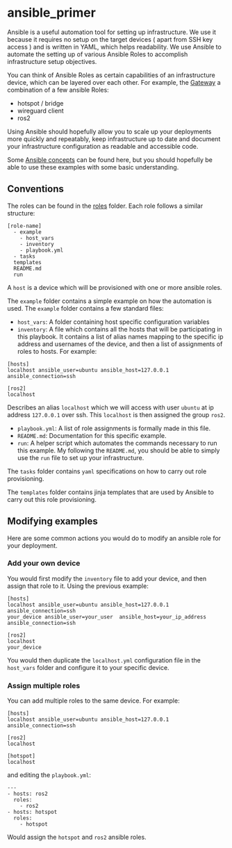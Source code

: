 # ansible_primer

Ansible is a useful automation tool for setting up infrastructure. We use it because it requires no setup on the target devices ( apart from SSH key access ) and is written in YAML, which helps readability. We use Ansible to automate the setting up of various Ansible Roles to accomplish infrastructure setup objectives. 

You can think of Ansible Roles as certain capabilities of an infrastructure device, which can be layered over each other. For example, the [Gateway](/docs/architecture.md#Gateway) a combination of a few ansible Roles:

* hotspot / bridge
* wireguard client
* ros2

Using Ansible should hopefully allow you to scale up your deployments more quickly and repeatably, keep infrastructure up to date and document your infrastructure configuration as readable and accessible code.

Some [Ansible concepts](https://docs.ansible.com/ansible/latest/network/getting_started/basic_concepts.html) can be found here, but you should hopefully be able to use these examples with some basic understanding.

## Conventions
The roles can be found in the [roles](/roles) folder. Each role follows a similar structure:

```
[role-name]
  - example
    - host_vars
    - inventory
    - playbook.yml
  - tasks
  templates
  README.md
  run
```
A `host` is a device which will be provisioned with one or more ansible roles.

The `example` folder contains a simple example on how the automation is used. The `example` folder contains a few standard files:
* `host_vars`: A folder containing host specific configuration variables
* `inventory`: A file which contains all the hosts that will be participating in this playbook. It contains a list of alias names mapping to the specific ip address and usernames of the device, and then a list of assignments of roles to hosts. For example:
```
[hosts]
localhost ansible_user=ubuntu ansible_host=127.0.0.1  ansible_connection=ssh

[ros2]
localhost
```
Describes an alias `localhost` which we will access with user `ubuntu` at ip address `127.0.0.1` over ssh. This `localhost` is then assigned the group `ros2`.
* `playbook.yml`: A list of role assignments is formally made in this file.
* `README.md`: Documentation for this specific example.
* `run`: A helper script which automates the commands necessary to run this example. My following the `README.md`, you should be able to simply use the `run` file to set up your infrastructure.

The `tasks` folder contains `yaml` specifications on how to carry out role provisioning.

The `templates` folder contains jinja templates that are used by Ansible to carry out this role provisioning.

## Modifying examples
Here are some common actions you would do to modify an ansible role for your deployment.

### Add your own device
You would first modify the `inventory` file to add your device, and then assign that role to it. Using the previous example:
```
[hosts]
localhost ansible_user=ubuntu ansible_host=127.0.0.1  ansible_connection=ssh
your_device ansible_user=your_user  ansible_host=your_ip_address  ansible_connection=ssh

[ros2]
localhost
your_device
```

You would then duplicate the `localhost.yml` configuration file in the `host_vars` folder and configure it to your specific device.

### Assign multiple roles
You can add multiple roles to the same device. For example:
```
[hosts]
localhost ansible_user=ubuntu ansible_host=127.0.0.1  ansible_connection=ssh

[ros2]
localhost

[hotspot]
localhost
```
and editing the `playbook.yml`:
```
---
- hosts: ros2
  roles:
    - ros2
- hosts: hotspot
  roles:
    - hotspot
```
Would assign the `hotspot` and `ros2` ansible roles.
